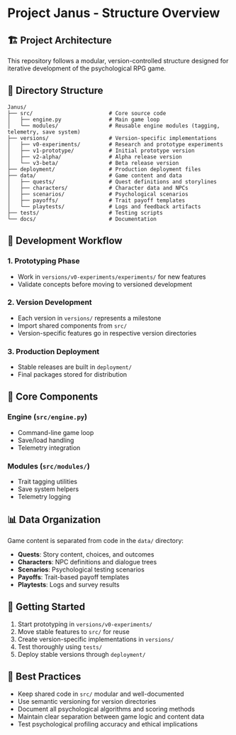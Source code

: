 # Project Janus - Structure Overview

## 🏗️ Project Architecture

This repository follows a modular, version-controlled structure designed for iterative development of the psychological RPG game.

## 📁 Directory Structure

```
Janus/
├── src/                        # Core source code
│   ├── engine.py               # Main game loop
│   └── modules/                # Reusable engine modules (tagging, telemetry, save system)
├── versions/                   # Version-specific implementations
│   ├── v0-experiments/         # Research and prototype experiments
│   ├── v1-prototype/           # Initial prototype version
│   ├── v2-alpha/               # Alpha release version
│   └── v3-beta/                # Beta release version
├── deployment/                 # Production deployment files
├── data/                       # Game content and data
│   ├── quests/                 # Quest definitions and storylines
│   ├── characters/             # Character data and NPCs
│   ├── scenarios/              # Psychological scenarios
│   ├── payoffs/                # Trait payoff templates
│   └── playtests/              # Logs and feedback artifacts
├── tests/                      # Testing scripts
└── docs/                       # Documentation
```

## 🔄 Development Workflow

### 1. Prototyping Phase
- Work in `versions/v0-experiments/experiments/` for new features
- Validate concepts before moving to versioned development

### 2. Version Development
- Each version in `versions/` represents a milestone
- Import shared components from `src/`
- Version-specific features go in respective version directories

### 3. Production Deployment
- Stable releases are built in `deployment/`
- Final packages stored for distribution

## 🧠 Core Components

### Engine (`src/engine.py`)
- Command-line game loop
- Save/load handling
- Telemetry integration

### Modules (`src/modules/`)
- Trait tagging utilities
- Save system helpers
- Telemetry logging

## 📊 Data Organization

Game content is separated from code in the `data/` directory:
- **Quests**: Story content, choices, and outcomes
- **Characters**: NPC definitions and dialogue trees
- **Scenarios**: Psychological testing scenarios
- **Payoffs**: Trait-based payoff templates
- **Playtests**: Logs and survey results

## 🚀 Getting Started

1. Start prototyping in `versions/v0-experiments/`
2. Move stable features to `src/` for reuse
3. Create version-specific implementations in `versions/`
4. Test thoroughly using `tests/`
5. Deploy stable versions through `deployment/`

## 🔧 Best Practices

- Keep shared code in `src/` modular and well-documented
- Use semantic versioning for version directories
- Document all psychological algorithms and scoring methods
- Maintain clear separation between game logic and content data
- Test psychological profiling accuracy and ethical implications
